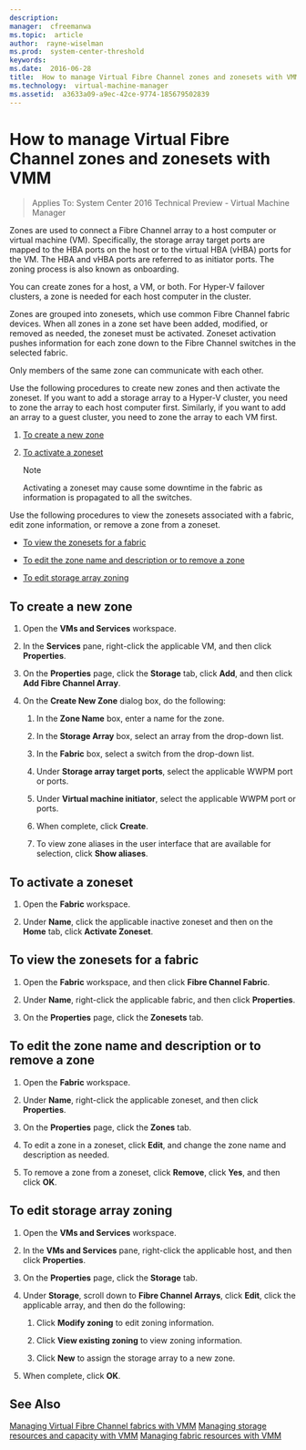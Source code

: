 ```yaml
---
description:  
manager:  cfreemanwa
ms.topic:  article
author:  rayne-wiselman
ms.prod:  system-center-threshold
keywords:  
ms.date:  2016-06-28
title:  How to manage Virtual Fibre Channel zones and zonesets with VMM
ms.technology:  virtual-machine-manager
ms.assetid:  a3633a09-a9ec-42ce-9774-185679502839
---
```


# How to manage Virtual Fibre Channel zones and zonesets with VMM

>Applies To: System Center 2016 Technical Preview - Virtual Machine Manager

Zones are used to connect a Fibre Channel array to a host computer or virtual machine (VM). Specifically, the storage array target ports are mapped to the HBA ports on the host or to the virtual HBA (vHBA) ports for the VM. The HBA and vHBA ports are referred to as initiator ports. The zoning process is also known as onboarding.

You can create zones for a host, a VM, or both. For Hyper-V failover clusters, a zone is needed for each host computer in the cluster.

Zones are grouped into zonesets, which use common Fibre Channel fabric devices. When all zones in a zone set have been added, modified, or removed as needed, the zoneset must be activated. Zoneset activation pushes information for each zone down to the Fibre Channel switches in the selected fabric.

Only members of the same zone can communicate with each other.

Use the following procedures to create new zones and then activate the zoneset. If you want to add a storage array to a Hyper-V cluster, you need to zone the array to each host computer first. Similarly, if you want to add an array to a guest cluster, you need to zone the array to each VM first.

1.  [To create a new zone](#BKMK_CreateZone)

2.  [To activate a zoneset](#BKMK_ActivateZoneset)

    > [!NOTE]
    > Activating a zoneset may cause some downtime in the fabric as information is propagated to all the switches.

Use the following procedures to view the zonesets associated with a fabric, edit zone information, or remove a zone from a zoneset.

-   [To view the zonesets for a fabric](#BKMK_ViewZonesets)

-   [To edit the zone name and description or to remove a zone](#BKMK_EditZone)

-   [To edit storage array zoning](#BKMK_Editzoning)

## <a name="BKMK_CreateZone"></a>To create a new zone

1.  Open the **VMs and Services** workspace.

2.  In the **Services** pane, right-click the applicable VM, and then click **Properties**.

3.  On the **Properties** page, click the **Storage** tab, click **Add**, and then click **Add Fibre Channel Array**.

4.  On the **Create New Zone** dialog box, do the following:

    1.  In the **Zone Name** box, enter a name for the zone.

    2.  In the **Storage Array** box, select an array from the drop-down list.

    3.  In the **Fabric** box, select a switch from the drop-down list.

    4.  Under **Storage array target ports**, select the applicable WWPM port or ports.

    5.  Under **Virtual machine initiator**, select the applicable WWPM port or ports.

    6.  When complete, click **Create**.

    7.  To view zone aliases in the user interface that are available for selection, click **Show aliases**.

## <a name="BKMK_ActivateZoneset"></a>To activate a zoneset

1.  Open the **Fabric** workspace.

2.  Under **Name**, click the applicable inactive zoneset and then on the **Home** tab, click **Activate Zoneset**.

## <a name="BKMK_ViewZonesets"></a>To view the zonesets for a fabric

1.  Open the **Fabric** workspace, and then click **Fibre Channel Fabric**.

2.  Under **Name**, right-click the applicable fabric, and then click **Properties**.

3.  On the **Properties** page, click the **Zonesets** tab.

## <a name="BKMK_EditZone"></a>To edit the zone name and description or to remove a zone

1.  Open the **Fabric** workspace.

2.  Under **Name**, right-click the applicable zoneset, and then click **Properties**.

3.  On the **Properties** page, click the **Zones** tab.

4.  To edit a zone in a zoneset, click **Edit**, and change the zone name and description as needed.

5.  To remove a zone from a zoneset, click **Remove**, click **Yes**, and then click **OK**.

## <a name="BKMK_Editzoning"></a>To edit storage array zoning

1.  Open the **VMs and Services** workspace.

2.  In the **VMs and Services** pane, right-click the applicable host, and then click **Properties**.

3.  On the **Properties** page, click the **Storage** tab.

4.  Under **Storage**, scroll down to **Fibre Channel Arrays**, click **Edit**, click the applicable array, and then do the following:

    1.  Click **Modify zoning** to edit zoning information.

    2.  Click **View existing zoning** to view zoning information.

    3.  Click **New** to assign the storage array to a new zone.

5.  When complete, click **OK**.

## See Also
[Managing Virtual Fibre Channel fabrics with VMM](Managing-Virtual-Fibre-Channel-fabrics-with-VMM.md)
[Managing storage resources and capacity with VMM](Managing-storage-resources-and-capacity-with-VMM.md)
[Managing fabric resources with VMM](Managing-fabric-resources-with-VMM.md)



